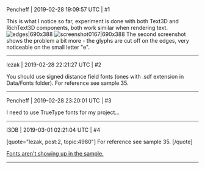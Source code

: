 Pencheff | 2019-02-28 19:09:57 UTC | #1

This is what I notice so far, experiment is done with both Text3D and RichText3D components, both work similar when rendering text.
![edges|690x388](upload://iJWYhdlU4yNW4yMsTLao5Q0pv8q.jpeg) 
![screenshot0167|690x388](upload://vKeHR8l8JYe57cuxMhwO9Q5jGxw.jpeg) 
The second screenshot shows the problem a bit more - the glyphs are cut off on the edges, very noticeable on the small letter "e".

-------------------------

lezak | 2019-02-28 22:21:27 UTC | #2

You should use signed distance field fonts (ones with .sdf extension in Data/Fonts folder). For reference see sample 35.

-------------------------

Pencheff | 2019-02-28 23:20:01 UTC | #3

I need to use TrueType fonts for my project...

-------------------------

I3DB | 2019-03-01 02:21:04 UTC | #4

[quote="lezak, post:2, topic:4980"]
For reference see sample 35.
[/quote]

[Fonts aren't showing up in the sample.](https://urho3d.github.io/samples/Urho3DPlayer.html?LuaScripts/35_SignedDistanceFieldText.lua)

-------------------------

